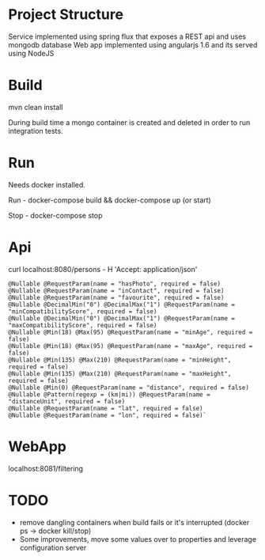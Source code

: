 Project Structure
=======
Service implemented using spring flux that exposes a REST api and uses mongodb database
Web app implemented using angularjs 1.6 and its served using NodeJS

Build
=======
mvn clean install

During build time a mongo container is created and deleted in order to run integration tests.

Run
=======
Needs docker installed.

Run - docker-compose build && docker-compose up (or start)

Stop - docker-compose stop

Api
======
curl localhost:8080/persons - H 'Accept: application/json'
```
@Nullable @RequestParam(name = "hasPhoto", required = false)
@Nullable @RequestParam(name = "inContact", required = false)
@Nullable @RequestParam(name = "favourite", required = false)
@Nullable @DecimalMin("0") @DecimalMax("1") @RequestParam(name = "minCompatibilityScore", required = false)
@Nullable @DecimalMin("0") @DecimalMax("1") @RequestParam(name = "maxCompatibilityScore", required = false)
@Nullable @Min(18) @Max(95) @RequestParam(name = "minAge", required = false)
@Nullable @Min(18) @Max(95) @RequestParam(name = "maxAge", required = false)
@Nullable @Min(135) @Max(210) @RequestParam(name = "minHeight", required = false)
@Nullable @Min(135) @Max(210) @RequestParam(name = "maxHeight", required = false)
@Nullable @Min(0) @RequestParam(name = "distance", required = false)
@Nullable @Pattern(regexp = (km|mi)) @RequestParam(name = "distanceUnit", required = false)
@Nullable @RequestParam(name = "lat", required = false)
@Nullable @RequestParam(name = "lon", required = false)`
```

WebApp
======
localhost:8081/filtering

TODO
======
- remove dangling containers when build fails or it's interrupted
(docker ps -> docker kill/stop)
- Some improvements, move some values over to properties and leverage configuration server
